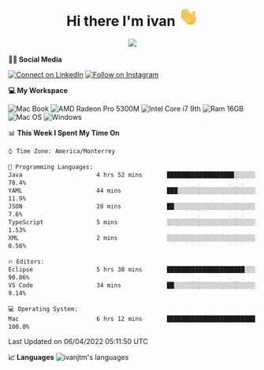 <h1 align="center">Hi there I'm ivan <img src="https://raw.githubusercontent.com/ABSphreak/ABSphreak/master/gifs/Hi.gif" width="40px" /></h1>
<div align="center">
<img src="http://github-readme-streak-stats.herokuapp.com?user=ivanjtm&hide_border=true&background=00000000&border=FFFFFF00&sideNums=A8A8A8&sideLabels=A8A8A8&currStreakNum=FFC93C&dates=A8A8A8)](https://git.io/streak-stats"/>
</div>

**👦🏻 Social Media**

[![Connect on LinkedIn](https://img.shields.io/badge/LinkedIn-%230077B5.svg?&style=flat-square&logo=linkedin&logoColor=white)](https://www.linkedin.com/in/ivanjtm)
[![Follow on Instagram](https://img.shields.io/badge/Instagram-E4405F?style=flat-square&logo=instagram&logoColor=white)](https://www.instagram.com/ivanjtm)

**💻 My Workspace**

![Mac Book](https://img.shields.io/badge/Apple-MacBook_Pro_2019-999999?style=flat-square&logo=apple&logoColor=white)
![AMD Radeon Pro 5300M](https://img.shields.io/badge/AMD-Radeon_Pro_5300M-ED1C24?style=flat-square&logo=amd&logoColor=white)
![Intel Core i7 9th](https://img.shields.io/badge/Intel-Core_i7_9th-0071C5?style=flat-square&logo=intel&logoColor=white)
![Ram 16GB](https://img.shields.io/badge/RAM-16GB-230071C5?style=flat-square&logoColor=white)
![Mac OS](https://img.shields.io/badge/Mac%20OS-000000?style=flat-square&logo=apple&logoColor=white)
![Windows](https://img.shields.io/badge/Windows-0078D6?style=flat-square&logo=windows&logoColor=white)


<!--START_SECTION:waka-->
📊 **This Week I Spent My Time On** 

```text
⌚︎ Time Zone: America/Monterrey

💬 Programming Languages: 
Java                     4 hrs 52 mins       ███████████████████░░░░░░   78.4% 
YAML                     44 mins             ███░░░░░░░░░░░░░░░░░░░░░░   11.9% 
JSON                     28 mins             ██░░░░░░░░░░░░░░░░░░░░░░░   7.6% 
TypeScript               5 mins              ░░░░░░░░░░░░░░░░░░░░░░░░░   1.53% 
XML                      2 mins              ░░░░░░░░░░░░░░░░░░░░░░░░░   0.56%

🔥 Editors: 
Eclipse                  5 hrs 38 mins       ██████████████████████░░░   90.86% 
VS Code                  34 mins             ██░░░░░░░░░░░░░░░░░░░░░░░   9.14%

💻 Operating System: 
Mac                      6 hrs 12 mins       █████████████████████████   100.0%

```


 Last Updated on 06/04/2022 05:11:50 UTC
<!--END_SECTION:waka-->
**📈 Languages**
 ![ivanjtm's languages](https://wakatime.com/share/@ivanjtm/a32f83c6-d0c9-49a4-a5ae-d0440b950377.svg)
